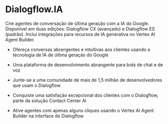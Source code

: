 # Dialogflow.IA
Crie agentes de conversação de última geração com a IA do Google. Disponível em duas edições: Dialogflow CX (avançado) e Dialogflow ES (padrão). Inclui integrações para recursos de IA generativa no Vertex AI Agent Builder.

- Ofereça conversas abrangentes e intuitivas aos clientes usando a tecnologia de IA de última geração do Google

- Uma plataforma de desenvolvimento abrangente para bots de chat e de voz

- Junte-se a uma comunidade de mais de 1,5 milhão de desenvolvedores que usam o Dialogflow 

- Conquiste uma satisfação excepcional dos clientes com o Dialogflow, parte da solução Contact Center AI

- Ative agentes com apenas alguns cliques usando o Vertex AI Agent Builder na interface do Dialogflow
